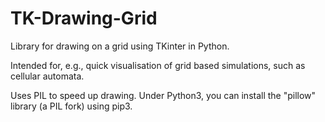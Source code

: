# TK-Drawing-Grid
Library for drawing on a grid using TKinter in Python.

Intended for, e.g., quick visualisation of grid based simulations, such as cellular automata.

Uses PIL to speed up drawing. Under Python3, you can install the "pillow" library (a PIL fork) using pip3.
